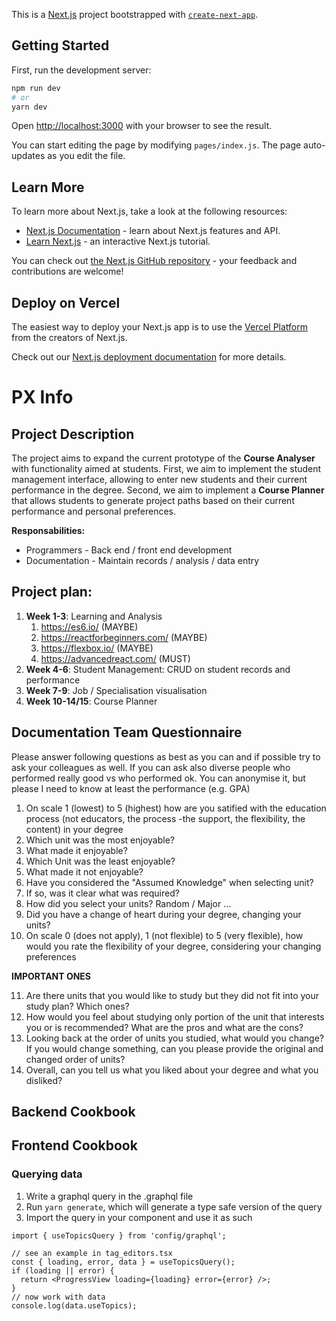 This is a [Next.js](https://nextjs.org/) project bootstrapped with [`create-next-app`](https://github.com/vercel/next.js/tree/canary/packages/create-next-app).

## Getting Started

First, run the development server:

```bash
npm run dev
# or
yarn dev
```

Open [http://localhost:3000](http://localhost:3000) with your browser to see the result.

You can start editing the page by modifying `pages/index.js`. The page auto-updates as you edit the file.

## Learn More

To learn more about Next.js, take a look at the following resources:

- [Next.js Documentation](https://nextjs.org/docs) - learn about Next.js features and API.
- [Learn Next.js](https://nextjs.org/learn) - an interactive Next.js tutorial.

You can check out [the Next.js GitHub repository](https://github.com/vercel/next.js/) - your feedback and contributions are welcome!

## Deploy on Vercel

The easiest way to deploy your Next.js app is to use the [Vercel Platform](https://vercel.com/import?utm_medium=default-template&filter=next.js&utm_source=create-next-app&utm_campaign=create-next-app-readme) from the creators of Next.js.

Check out our [Next.js deployment documentation](https://nextjs.org/docs/deployment) for more details.

# PX Info

## Project Description

The project aims to expand the current prototype of the **Course Analyser** with functionality aimed at students. First, we aim to implement the student management interface, allowing to enter new students and their current performance in the degree. Second, we aim to implement a **Course Planner** that allows students to generate project paths based on their current performance and personal preferences.

**Responsabilities:**

- Programmers - Back end / front end development
- Documentation - Maintain records / analysis / data entry

## Project plan:

1. **Week 1-3**: Learning and Analysis
   1. https://es6.io/ (MAYBE)
   1. https://reactforbeginners.com/ (MAYBE)
   1. https://flexbox.io/ (MAYBE)
   1. https://advancedreact.com/ (MUST)
2. **Week 4-6**: Student Management: CRUD on student records and performance
3. **Week 7-9**: Job / Specialisation visualisation
4. **Week 10-14/15**: Course Planner

## Documentation Team Questionnaire

Please answer following questions as best as you can and if possible try to ask your colleagues as well. If you can ask also diverse people who performed really good vs who performed ok. You can anonymise it, but please I need to know at least the performance (e.g. GPA)

1. On scale 1 (lowest) to 5 (highest) how are you satified with the education process (not educators, the process -the support, the flexibility, the content) in your degree
2. Which unit was the most enjoyable?
3. What made it enjoyable?
4. Which Unit was the least enjoyable?
5. What made it not enjoyable?
6. Have you considered the "Assumed Knowledge" when selecting unit?
7. If so, was it clear what was required?
8. How did you select your units? Random / Major ...
9. Did you have a change of heart during your degree, changing your units?
10. On scale 0 (does not apply), 1 (not flexible) to 5 (very flexible), how would you rate the flexibility of your degree, considering your changing preferences

**IMPORTANT ONES**

11. Are there units that you would like to study but they did not fit into your study plan? Which ones?
12. How would you feel about studying only portion of the unit that interests you or is recommended? What are the pros and what are the cons?
13. Looking back at the order of units you studied, what would you change? If you would change something, can you please provide the original and changed order of units?
14. Overall, can you tell us what you liked about your degree and what you disliked?

## Backend Cookbook

## Frontend Cookbook

### Querying data

1. Write a graphql query in the .graphql file
2. Run `yarn generate`, which will generate a type safe version of the query
3. Import the query in your component and use it as such

```tsx
import { useTopicsQuery } from 'config/graphql';

// see an example in tag_editors.tsx
const { loading, error, data } = useTopicsQuery();
if (loading || error) {
  return <ProgressView loading={loading} error={error} />;
}
// now work with data
console.log(data.useTopics);
```
